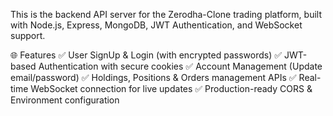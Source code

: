 This is the backend API server for the Zerodha-Clone trading platform, built with Node.js, Express, MongoDB, JWT Authentication, and WebSocket support.

🌐 Features
✅ User SignUp & Login (with encrypted passwords)
✅ JWT-based Authentication with secure cookies
✅ Account Management (Update email/password)
✅ Holdings, Positions & Orders management APIs
✅ Real-time WebSocket connection for live updates
✅ Production-ready CORS & Environment configuration

